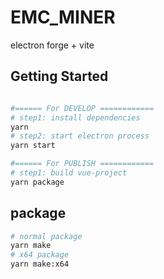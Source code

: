 # EMC_MINER

electron forge + vite

## Getting Started

```bash

#====== For DEVELOP ============
# step1: install dependencies
yarn
# step2: start electron process
yarn start

#====== For PUBLISH ============
# step1: build vue-project 
yarn package

```

## package
```bash
# normal package
yarn make
# x64 package
yarn make:x64
```